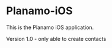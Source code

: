 Planamo-iOS
===========

This is the Planamo iOS application.

Version 1.0 - only able to create contacts